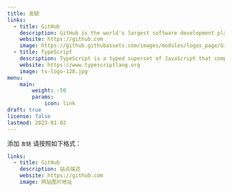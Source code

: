 ```yaml
---
title: 友链
links:
  - title: GitHub
    description: GitHub is the world's largest software development platform.
    website: https://github.com
    image: https://github.githubassets.com/images/modules/logos_page/GitHub-Mark.png
  - title: TypeScript
    description: TypeScript is a typed superset of JavaScript that compiles to plain JavaScript.
    website: https://www.typescriptlang.org
    image: ts-logo-128.jpg
menu:
    main: 
        weight: -50
        params:
            icon: link
draft: true
license: false
lastmod: 2023-01-02
---
```


添加 `友链` 请按照如下格式：

```yaml
links:
  - title: GitHub
    description: 站点描述
    website: https://github.com
    image: 网站图片地址
```
